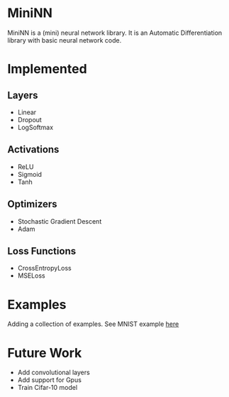 # MiniNN

MiniNN is a (mini) neural network library. It is an Automatic Differentiation library with basic neural network code. 


# Implemented

## Layers
- Linear
- Dropout 
- LogSoftmax

## Activations
- ReLU
- Sigmoid
- Tanh

## Optimizers
- Stochastic Gradient Descent
- Adam

## Loss Functions
- CrossEntropyLoss
- MSELoss

# Examples
Adding a collection of examples. See MNIST example [here](Examples/train_MNIST.ipynb)

# Future Work
- Add convolutional layers
- Add support for Gpus
- Train Cifar-10 model
